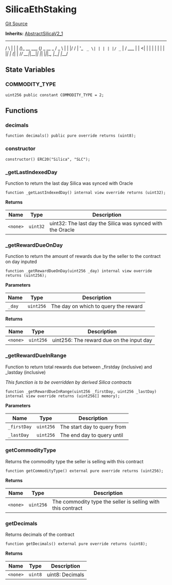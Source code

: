 # SilicaEthStaking
[Git Source](https://github.com/Alkimiya/v2.1-core/tree/comments-docs/blob/ee3e12bcce8690315f313782a9d6014a1b843773/contracts/SilicaEthStaking.sol)

**Inherits:**
[AbstractSilicaV2_1](/doc/src/contracts/AbstractSilicaV2_1.sol/abstract.AbstractSilicaV2_1.md)

_    _ _    _           _
/ \  | | | _(_)_ __ ___ (_)_   _  __ _
/ _ \ | | |/ / | '_ ` _ \| | | | |/ _` |
/ ___ \| |   <| | | | | | | | |_| | (_| |
/_/   \_\_|_|\_\_|_| |_| |_|_|\__, |\__,_|
|___/


## State Variables
### COMMODITY_TYPE

```solidity
uint256 public constant COMMODITY_TYPE = 2;
```


## Functions
### decimals


```solidity
function decimals() public pure override returns (uint8);
```

### constructor


```solidity
constructor() ERC20("Silica", "SLC");
```

### _getLastIndexedDay

Function to return the last day Silica was synced with Oracle


```solidity
function _getLastIndexedDay() internal view override returns (uint32);
```
**Returns**

|Name|Type|Description|
|----|----|-----------|
|`<none>`|`uint32`|uint32: The last day the Silica was synced with the Oracle|


### _getRewardDueOnDay

Function to return the amount of rewards due by the seller to the contract on day inputed


```solidity
function _getRewardDueOnDay(uint256 _day) internal view override returns (uint256);
```
**Parameters**

|Name|Type|Description|
|----|----|-----------|
|`_day`|`uint256`|The day on which to query the reward|

**Returns**

|Name|Type|Description|
|----|----|-----------|
|`<none>`|`uint256`|uint256: The reward due on the input day|


### _getRewardDueInRange

Function to return total rewards due between _firstday (inclusive) and _lastday (inclusive)

*This function is to be overridden by derived Silica contracts*


```solidity
function _getRewardDueInRange(uint256 _firstDay, uint256 _lastDay) internal view override returns (uint256[] memory);
```
**Parameters**

|Name|Type|Description|
|----|----|-----------|
|`_firstDay`|`uint256`|The start day to query from|
|`_lastDay`|`uint256`|The end day to query until|


### getCommodityType

Returns the commodity type the seller is selling with this contract


```solidity
function getCommodityType() external pure override returns (uint256);
```
**Returns**

|Name|Type|Description|
|----|----|-----------|
|`<none>`|`uint256`|The commodity type the seller is selling with this contract|


### getDecimals

Returns decimals of the contract


```solidity
function getDecimals() external pure override returns (uint8);
```
**Returns**

|Name|Type|Description|
|----|----|-----------|
|`<none>`|`uint8`|uint8: Decimals|


